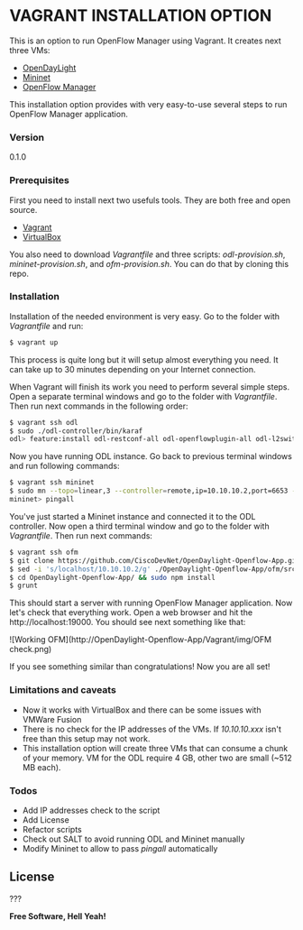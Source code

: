 # VAGRANT INSTALLATION OPTION

This is an option to run OpenFlow Manager using Vagrant. It creates next three VMs:

  - [OpenDayLight]
  - [Mininet]
  - [OpenFlow Manager]

This installation option provides with very easy-to-use several steps to run OpenFlow Manager application.

### Version
0.1.0

### Prerequisites
First you need to install next two usefuls tools. They are both free and open source.
  - [Vagrant]
  - [VirtualBox]

You also need to download *Vagrantfile* and three scripts: *odl-provision.sh*, *mininet-provision.sh*, and *ofm-provision.sh*. You can do that by cloning this repo.

### Installation

Installation of the needed environment is very easy. Go to the folder with *Vagrantfile* and run:

```sh
$ vagrant up
```

This process is quite long but it will setup almost everything you need. It can take up to 30 minutes depending on your Internet connection.

When Vagrant will finish its work you need to perform several simple steps. Open a separate terminal windows and go to the folder with *Vagrantfile*. Then run next commands in the following order:

```sh
$ vagrant ssh odl
$ sudo ./odl-controller/bin/karaf
odl> feature:install odl-restconf-all odl-openflowplugin-all odl-l2switch-all webconsole
```

Now you have running ODL instance. Go back to previous terminal windows and run following commands:

```sh
$ vagrant ssh mininet
$ sudo mn --topo=linear,3 --controller=remote,ip=10.10.10.2,port=6653 --switch=ovsk,protocols=OpenFlow13
mininet> pingall
```

You've just started a Mininet instance and connected it to the ODL controller. Now open a third terminal window and go to the folder with *Vagrantfile*. Then run next commands:

```sh
$ vagrant ssh ofm
$ git clone https://github.com/CiscoDevNet/OpenDaylight-Openflow-App.git
$ sed -i 's/localhost/10.10.10.2/g' ./OpenDaylight-Openflow-App/ofm/src/common/config/env.module.js
$ cd OpenDaylight-Openflow-App/ && sudo npm install
$ grunt
```

This should start a server with running OpenFlow Manager application. Now let's check that everything work. Open a web browser and hit the http://localhost:19000. You should see next something like that:

![Working OFM](http://OpenDaylight-Openflow-App/Vagrant/img/OFM check.png)

If you see something similar than congratulations! Now you are all set!

### Limitations and caveats

  - Now it works with VirtualBox and there can be some issues with VMWare Fusion
  - There is no check for the IP addresses of the VMs. If *10.10.10.xxx* isn't free than this setup may not work.
  - This installation option will create three VMs that can consume a chunk of your memory. VM for the ODL require 4 GB, other two are small (~512 MB each).

### Todos

 - Add IP addresses check to the script
 - Add License
 - Refactor scripts
 - Check out SALT to avoid running ODL and Mininet manually
 - Modify Mininet to allow to pass *pingall* automatically

License
----

???


**Free Software, Hell Yeah!**

[//]: # (These are reference links used in the body of this note and get stripped out when the markdown processor does its job. There is no need to format nicely because it shouldn't be seen. Thanks SO - http://stackoverflow.com/questions/4823468/store-comments-in-markdown-syntax)

   [OpenDayLight]: <https://www.opendaylight.org/>
   [Mininet]: <http://mininet.org/>
   [OpenFlow Manager]: <TBD>
   [Vagrant]: <https://www.vagrantup.com/>
   [VirtualBox]: <https://www.virtualbox.org/>

